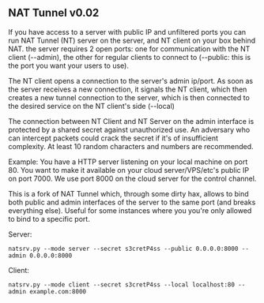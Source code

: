 NAT Tunnel v0.02
----------------
If you have access to a server with public IP and unfiltered ports
you can run NAT Tunnel (NT)  server on the server, and NT client
on your box behind NAT.
the server requires 2 open ports: one for communication with the
NT client (--admin), the other for regular clients to connect to
(--public: this is the port you want your users to use).

The NT client opens a connection to the server's admin ip/port.
As soon as the server receives a new connection, it signals the
NT client, which then creates a new tunnel connection to the
server, which is then connected to the desired service on the
NT client's side (--local)

The connection between NT Client and NT Server on the admin
interface is protected by a shared secret against unauthorized use.
An adversary who can intercept packets could crack the secret
if it's of insufficient complexity. At least 10 random
characters and numbers are recommended.

Example:
You have a HTTP server listening on your local machine on port 80.
You want to make it available on your cloud server/VPS/etc's public
IP on port 7000.
We use port 8000 on the cloud server for the control channel.

This is a fork of NAT Tunnel which, through some dirty hax, allows
to bind both public and admin interfaces of the server to the same 
port (and breaks everything else). Useful for some instances where 
you you're only allowed to bind to a specific port.

Server:

    natsrv.py --mode server --secret s3cretP4ss --public 0.0.0.0:8000 --admin 0.0.0.0:8000

Client:

    natsrv.py --mode client --secret s3cretP4ss --local localhost:80 --admin example.com:8000

